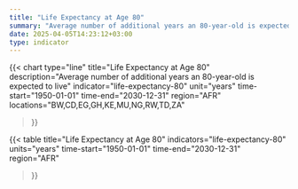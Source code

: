 ```yaml
---
title: "Life Expectancy at Age 80"
summary: "Average number of additional years an 80-year-old is expected to live"
date: 2025-04-05T14:23:12+03:00
type: indicator
---
```


{{< chart
    type="line"
    title="Life Expectancy at Age 80"
    description="Average number of additional years an 80-year-old is expected to live"
    indicator="life-expectancy-80"
    unit="years"
    time-start="1950-01-01"
    time-end="2030-12-31"
    region="AFR"
    locations="BW,CD,EG,GH,KE,MU,NG,RW,TD,ZA"
>}}

{{< table
    title="Life Expectancy at Age 80"
    indicators="life-expectancy-80"
    units="years"
    time-start="1950-01-01"
    time-end="2030-12-31"
    region="AFR"
>}}
